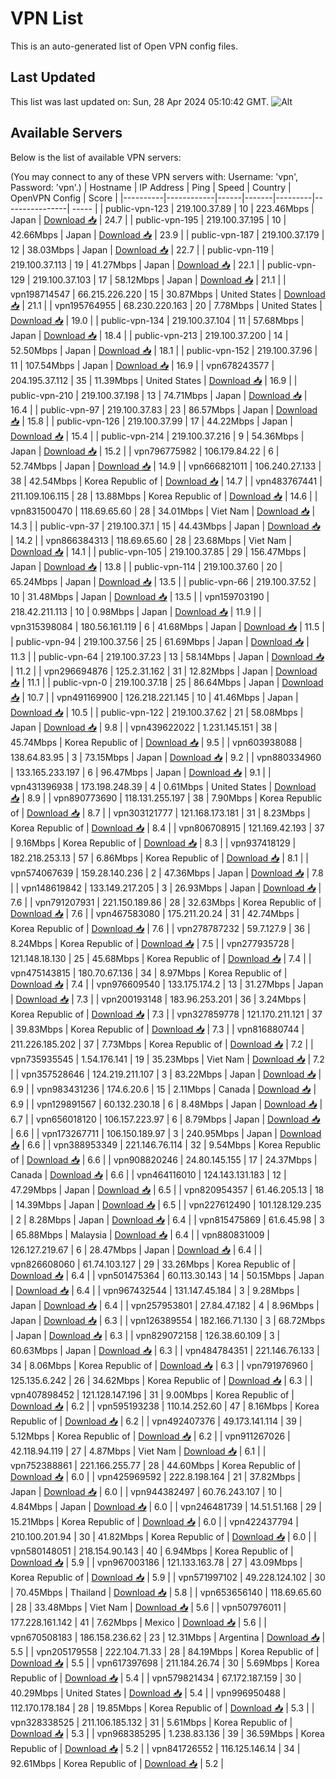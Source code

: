 # VPN List

This is an auto-generated list of Open VPN config files.

## Last Updated

This list was last updated on: Sun, 28 Apr 2024 05:10:42 GMT.
![Alt](https://repobeats.axiom.co/api/embed/186b98318ef1479477931607c1ad7d823f12451f.svg "Repobeats analytics image")

## Available Servers

Below is the list of available VPN servers:

(You may connect to any of these VPN servers with: Username: 'vpn', Password: 'vpn'.)
| Hostname | IP Address | Ping | Speed | Country | OpenVPN Config | Score |
|----------|------------|------|-------|---------|----------------| ----- |
| public-vpn-123 | 219.100.37.89 | 10 | 223.46Mbps | Japan | [Download 📥](./configs/server_0_JP.ovpn) | 24.7 |
| public-vpn-195 | 219.100.37.195 | 10 | 42.66Mbps | Japan | [Download 📥](./configs/server_1_JP.ovpn) | 23.9 |
| public-vpn-187 | 219.100.37.179 | 12 | 38.03Mbps | Japan | [Download 📥](./configs/server_2_JP.ovpn) | 22.7 |
| public-vpn-119 | 219.100.37.113 | 19 | 41.27Mbps | Japan | [Download 📥](./configs/server_3_JP.ovpn) | 22.1 |
| public-vpn-129 | 219.100.37.103 | 17 | 58.12Mbps | Japan | [Download 📥](./configs/server_4_JP.ovpn) | 21.1 |
| vpn198714547 | 66.215.226.220 | 15 | 30.87Mbps | United States | [Download 📥](./configs/server_5_US.ovpn) | 21.1 |
| vpn195764955 | 68.230.220.163 | 20 | 7.78Mbps | United States | [Download 📥](./configs/server_6_US.ovpn) | 19.0 |
| public-vpn-134 | 219.100.37.104 | 11 | 57.68Mbps | Japan | [Download 📥](./configs/server_7_JP.ovpn) | 18.4 |
| public-vpn-213 | 219.100.37.200 | 14 | 52.50Mbps | Japan | [Download 📥](./configs/server_8_JP.ovpn) | 18.1 |
| public-vpn-152 | 219.100.37.96 | 11 | 107.54Mbps | Japan | [Download 📥](./configs/server_9_JP.ovpn) | 16.9 |
| vpn678243577 | 204.195.37.112 | 35 | 11.39Mbps | United States | [Download 📥](./configs/server_10_US.ovpn) | 16.9 |
| public-vpn-210 | 219.100.37.198 | 13 | 74.71Mbps | Japan | [Download 📥](./configs/server_11_JP.ovpn) | 16.4 |
| public-vpn-97 | 219.100.37.83 | 23 | 86.57Mbps | Japan | [Download 📥](./configs/server_12_JP.ovpn) | 15.8 |
| public-vpn-126 | 219.100.37.99 | 17 | 44.22Mbps | Japan | [Download 📥](./configs/server_13_JP.ovpn) | 15.4 |
| public-vpn-214 | 219.100.37.216 | 9 | 54.36Mbps | Japan | [Download 📥](./configs/server_14_JP.ovpn) | 15.2 |
| vpn796775982 | 106.179.84.22 | 6 | 52.74Mbps | Japan | [Download 📥](./configs/server_15_JP.ovpn) | 14.9 |
| vpn666821011 | 106.240.27.133 | 38 | 42.54Mbps | Korea Republic of | [Download 📥](./configs/server_16_KR.ovpn) | 14.7 |
| vpn483767441 | 211.109.106.115 | 28 | 13.88Mbps | Korea Republic of | [Download 📥](./configs/server_17_KR.ovpn) | 14.6 |
| vpn831500470 | 118.69.65.60 | 28 | 34.01Mbps | Viet Nam | [Download 📥](./configs/server_18_VN.ovpn) | 14.3 |
| public-vpn-37 | 219.100.37.1 | 15 | 44.43Mbps | Japan | [Download 📥](./configs/server_19_JP.ovpn) | 14.2 |
| vpn866384313 | 118.69.65.60 | 28 | 23.68Mbps | Viet Nam | [Download 📥](./configs/server_20_VN.ovpn) | 14.1 |
| public-vpn-105 | 219.100.37.85 | 29 | 156.47Mbps | Japan | [Download 📥](./configs/server_21_JP.ovpn) | 13.8 |
| public-vpn-114 | 219.100.37.60 | 20 | 65.24Mbps | Japan | [Download 📥](./configs/server_22_JP.ovpn) | 13.5 |
| public-vpn-66 | 219.100.37.52 | 10 | 31.48Mbps | Japan | [Download 📥](./configs/server_23_JP.ovpn) | 13.5 |
| vpn159703190 | 218.42.211.113 | 10 | 0.98Mbps | Japan | [Download 📥](./configs/server_24_JP.ovpn) | 11.9 |
| vpn315398084 | 180.56.161.119 | 6 | 41.68Mbps | Japan | [Download 📥](./configs/server_25_JP.ovpn) | 11.5 |
| public-vpn-94 | 219.100.37.56 | 25 | 61.69Mbps | Japan | [Download 📥](./configs/server_26_JP.ovpn) | 11.3 |
| public-vpn-64 | 219.100.37.23 | 13 | 58.14Mbps | Japan | [Download 📥](./configs/server_27_JP.ovpn) | 11.2 |
| vpn296694876 | 125.2.31.162 | 31 | 12.82Mbps | Japan | [Download 📥](./configs/server_28_JP.ovpn) | 11.1 |
| public-vpn-0 | 219.100.37.18 | 25 | 86.64Mbps | Japan | [Download 📥](./configs/server_29_JP.ovpn) | 10.7 |
| vpn491169900 | 126.218.221.145 | 10 | 41.46Mbps | Japan | [Download 📥](./configs/server_30_JP.ovpn) | 10.5 |
| public-vpn-122 | 219.100.37.62 | 21 | 58.08Mbps | Japan | [Download 📥](./configs/server_31_JP.ovpn) | 9.8 |
| vpn439622022 | 1.231.145.151 | 38 | 45.74Mbps | Korea Republic of | [Download 📥](./configs/server_32_KR.ovpn) | 9.5 |
| vpn603938088 | 138.64.83.95 | 3 | 73.15Mbps | Japan | [Download 📥](./configs/server_33_JP.ovpn) | 9.2 |
| vpn880334960 | 133.165.233.197 | 6 | 96.47Mbps | Japan | [Download 📥](./configs/server_34_JP.ovpn) | 9.1 |
| vpn431396938 | 173.198.248.39 | 4 | 0.61Mbps | United States | [Download 📥](./configs/server_35_US.ovpn) | 8.9 |
| vpn890773690 | 118.131.255.197 | 38 | 7.90Mbps | Korea Republic of | [Download 📥](./configs/server_36_KR.ovpn) | 8.7 |
| vpn303121777 | 121.168.173.181 | 31 | 8.23Mbps | Korea Republic of | [Download 📥](./configs/server_37_KR.ovpn) | 8.4 |
| vpn806708915 | 121.169.42.193 | 37 | 9.16Mbps | Korea Republic of | [Download 📥](./configs/server_38_KR.ovpn) | 8.3 |
| vpn937418129 | 182.218.253.13 | 57 | 6.86Mbps | Korea Republic of | [Download 📥](./configs/server_39_KR.ovpn) | 8.1 |
| vpn574067639 | 159.28.140.236 | 2 | 47.36Mbps | Japan | [Download 📥](./configs/server_40_JP.ovpn) | 7.8 |
| vpn148619842 | 133.149.217.205 | 3 | 26.93Mbps | Japan | [Download 📥](./configs/server_41_JP.ovpn) | 7.6 |
| vpn791207931 | 221.150.189.86 | 28 | 32.63Mbps | Korea Republic of | [Download 📥](./configs/server_42_KR.ovpn) | 7.6 |
| vpn467583080 | 175.211.20.24 | 31 | 42.74Mbps | Korea Republic of | [Download 📥](./configs/server_43_KR.ovpn) | 7.6 |
| vpn278787232 | 59.7.127.9 | 36 | 8.24Mbps | Korea Republic of | [Download 📥](./configs/server_44_KR.ovpn) | 7.5 |
| vpn277935728 | 121.148.18.130 | 25 | 45.68Mbps | Korea Republic of | [Download 📥](./configs/server_45_KR.ovpn) | 7.4 |
| vpn475143815 | 180.70.67.136 | 34 | 8.97Mbps | Korea Republic of | [Download 📥](./configs/server_46_KR.ovpn) | 7.4 |
| vpn976609540 | 133.175.174.2 | 13 | 31.27Mbps | Japan | [Download 📥](./configs/server_47_JP.ovpn) | 7.3 |
| vpn200193148 | 183.96.253.201 | 36 | 3.24Mbps | Korea Republic of | [Download 📥](./configs/server_48_KR.ovpn) | 7.3 |
| vpn327859778 | 121.170.211.121 | 37 | 39.83Mbps | Korea Republic of | [Download 📥](./configs/server_49_KR.ovpn) | 7.3 |
| vpn816880744 | 211.226.185.202 | 37 | 7.73Mbps | Korea Republic of | [Download 📥](./configs/server_50_KR.ovpn) | 7.2 |
| vpn735935545 | 1.54.176.141 | 19 | 35.23Mbps | Viet Nam | [Download 📥](./configs/server_51_VN.ovpn) | 7.2 |
| vpn357528646 | 124.219.211.107 | 3 | 83.22Mbps | Japan | [Download 📥](./configs/server_52_JP.ovpn) | 6.9 |
| vpn983431236 | 174.6.20.6 | 15 | 2.11Mbps | Canada | [Download 📥](./configs/server_53_CA.ovpn) | 6.9 |
| vpn129891567 | 60.132.230.18 | 6 | 8.48Mbps | Japan | [Download 📥](./configs/server_54_JP.ovpn) | 6.7 |
| vpn656018120 | 106.157.223.97 | 6 | 8.79Mbps | Japan | [Download 📥](./configs/server_55_JP.ovpn) | 6.6 |
| vpn173267711 | 106.150.189.97 | 3 | 240.95Mbps | Japan | [Download 📥](./configs/server_56_JP.ovpn) | 6.6 |
| vpn388953349 | 221.146.76.114 | 32 | 9.54Mbps | Korea Republic of | [Download 📥](./configs/server_57_KR.ovpn) | 6.6 |
| vpn908820246 | 24.80.145.155 | 17 | 24.37Mbps | Canada | [Download 📥](./configs/server_58_CA.ovpn) | 6.6 |
| vpn464116010 | 124.143.131.183 | 12 | 47.29Mbps | Japan | [Download 📥](./configs/server_59_JP.ovpn) | 6.5 |
| vpn820954357 | 61.46.205.13 | 18 | 14.39Mbps | Japan | [Download 📥](./configs/server_60_JP.ovpn) | 6.5 |
| vpn227612490 | 101.128.129.235 | 2 | 8.28Mbps | Japan | [Download 📥](./configs/server_61_JP.ovpn) | 6.4 |
| vpn815475869 | 61.6.45.98 | 3 | 65.88Mbps | Malaysia | [Download 📥](./configs/server_62_MY.ovpn) | 6.4 |
| vpn880831009 | 126.127.219.67 | 6 | 28.47Mbps | Japan | [Download 📥](./configs/server_63_JP.ovpn) | 6.4 |
| vpn826608060 | 61.74.103.127 | 29 | 33.26Mbps | Korea Republic of | [Download 📥](./configs/server_64_KR.ovpn) | 6.4 |
| vpn501475364 | 60.113.30.143 | 14 | 50.15Mbps | Japan | [Download 📥](./configs/server_65_JP.ovpn) | 6.4 |
| vpn967432544 | 131.147.45.184 | 3 | 9.28Mbps | Japan | [Download 📥](./configs/server_66_JP.ovpn) | 6.4 |
| vpn257953801 | 27.84.47.182 | 4 | 8.96Mbps | Japan | [Download 📥](./configs/server_67_JP.ovpn) | 6.3 |
| vpn126389554 | 182.166.71.130 | 3 | 68.72Mbps | Japan | [Download 📥](./configs/server_68_JP.ovpn) | 6.3 |
| vpn829072158 | 126.38.60.109 | 3 | 60.63Mbps | Japan | [Download 📥](./configs/server_69_JP.ovpn) | 6.3 |
| vpn484784351 | 221.146.76.133 | 34 | 8.06Mbps | Korea Republic of | [Download 📥](./configs/server_70_KR.ovpn) | 6.3 |
| vpn791976960 | 125.135.6.242 | 26 | 34.62Mbps | Korea Republic of | [Download 📥](./configs/server_71_KR.ovpn) | 6.3 |
| vpn407898452 | 121.128.147.196 | 31 | 9.00Mbps | Korea Republic of | [Download 📥](./configs/server_72_KR.ovpn) | 6.2 |
| vpn595193238 | 110.14.252.60 | 47 | 8.16Mbps | Korea Republic of | [Download 📥](./configs/server_73_KR.ovpn) | 6.2 |
| vpn492407376 | 49.173.141.114 | 39 | 5.12Mbps | Korea Republic of | [Download 📥](./configs/server_74_KR.ovpn) | 6.2 |
| vpn911267026 | 42.118.94.119 | 27 | 4.87Mbps | Viet Nam | [Download 📥](./configs/server_75_VN.ovpn) | 6.1 |
| vpn752388861 | 221.166.255.77 | 28 | 44.60Mbps | Korea Republic of | [Download 📥](./configs/server_76_KR.ovpn) | 6.0 |
| vpn425969592 | 222.8.198.164 | 21 | 37.82Mbps | Japan | [Download 📥](./configs/server_77_JP.ovpn) | 6.0 |
| vpn944382497 | 60.76.243.107 | 10 | 4.84Mbps | Japan | [Download 📥](./configs/server_78_JP.ovpn) | 6.0 |
| vpn246481739 | 14.51.51.168 | 29 | 15.21Mbps | Korea Republic of | [Download 📥](./configs/server_79_KR.ovpn) | 6.0 |
| vpn422437794 | 210.100.201.94 | 30 | 41.82Mbps | Korea Republic of | [Download 📥](./configs/server_80_KR.ovpn) | 6.0 |
| vpn580148051 | 218.154.90.143 | 40 | 6.94Mbps | Korea Republic of | [Download 📥](./configs/server_81_KR.ovpn) | 5.9 |
| vpn967003186 | 121.133.163.78 | 27 | 43.09Mbps | Korea Republic of | [Download 📥](./configs/server_82_KR.ovpn) | 5.9 |
| vpn571997102 | 49.228.124.102 | 30 | 70.45Mbps | Thailand | [Download 📥](./configs/server_83_TH.ovpn) | 5.8 |
| vpn653656140 | 118.69.65.60 | 28 | 33.48Mbps | Viet Nam | [Download 📥](./configs/server_84_VN.ovpn) | 5.6 |
| vpn507976011 | 177.228.161.142 | 41 | 7.62Mbps | Mexico | [Download 📥](./configs/server_85_MX.ovpn) | 5.6 |
| vpn670508183 | 186.158.236.62 | 23 | 12.31Mbps | Argentina | [Download 📥](./configs/server_86_AR.ovpn) | 5.5 |
| vpn205179558 | 222.104.71.33 | 28 | 84.19Mbps | Korea Republic of | [Download 📥](./configs/server_87_KR.ovpn) | 5.5 |
| vpn617397698 | 211.184.26.74 | 30 | 5.69Mbps | Korea Republic of | [Download 📥](./configs/server_88_KR.ovpn) | 5.4 |
| vpn579821434 | 67.172.187.159 | 30 | 40.29Mbps | United States | [Download 📥](./configs/server_89_US.ovpn) | 5.4 |
| vpn996950488 | 112.170.178.184 | 28 | 19.85Mbps | Korea Republic of | [Download 📥](./configs/server_90_KR.ovpn) | 5.3 |
| vpn328338525 | 211.106.185.132 | 31 | 5.61Mbps | Korea Republic of | [Download 📥](./configs/server_91_KR.ovpn) | 5.3 |
| vpn968385295 | 1.238.83.136 | 39 | 36.59Mbps | Korea Republic of | [Download 📥](./configs/server_92_KR.ovpn) | 5.2 |
| vpn841726552 | 116.125.146.14 | 34 | 92.61Mbps | Korea Republic of | [Download 📥](./configs/server_93_KR.ovpn) | 5.2 |
